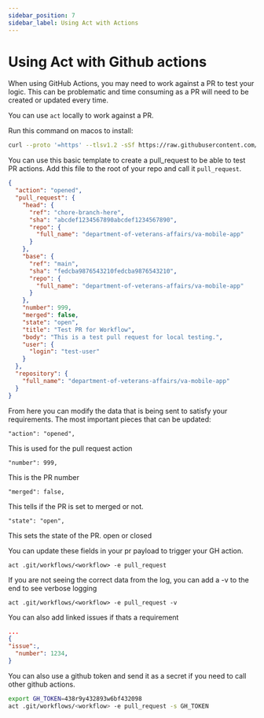 ```yaml
---
sidebar_position: 7
sidebar_label: Using Act with Actions
---
```


# Using Act with Github actions

When using GitHub Actions, you may need to work against a PR to test your logic. This can be problematic and time consuming as a PR will need to be created or updated every time.

You can use `act` locally to work against a PR.

Run this command on macos to install:

```bash
curl --proto '=https' --tlsv1.2 -sSf https://raw.githubusercontent.com/nektos/act/master/install.sh | sudo bash
```

You can use this basic template to create a pull_request to be able to test PR actions.
Add this file to the root of your repo and call it `pull_request`.

```json
{
  "action": "opened",
  "pull_request": {
    "head": {
      "ref": "chore-branch-here",
      "sha": "abcdef1234567890abcdef1234567890",
      "repo": {
        "full_name": "department-of-veterans-affairs/va-mobile-app"
      }
    },
    "base": {
      "ref": "main",
      "sha": "fedcba9876543210fedcba9876543210",
      "repo": {
        "full_name": "department-of-veterans-affairs/va-mobile-app"
      }
    },
    "number": 999,
    "merged": false,
    "state": "open",
    "title": "Test PR for Workflow",
    "body": "This is a test pull request for local testing.",
    "user": {
      "login": "test-user"
    }
  },
  "repository": {
    "full_name": "department-of-veterans-affairs/va-mobile-app"
  }
}
```

From here you can modify the data that is being sent to satisfy your requirements. The most important pieces that can be updated:

`"action": "opened",`

This is used for the pull request action

`"number": 999,`

This is the PR number

`"merged": false,`

This tells if the PR is set to merged or not.

`"state": "open",`

This sets the state of the PR. open or closed

You can update these fields in your pr payload to trigger your GH action.

`act .git/workflows/<workflow> -e pull_request`

If you are not seeing the correct data from the log, you can add a -v to the end to see verbose logging

`act .git/workflows/<workflow> -e pull_request -v`

You can also add linked issues if thats a requirement

```json
...
{
"issue":,
  "number": 1234,
}
```

You can also use a github token and send it as a secret if you need to call other github actions.

```bash
export GH_TOKEN=438r9y432893w6bf432098
act .git/workflows/<workflow> -e pull_request -s GH_TOKEN
```
